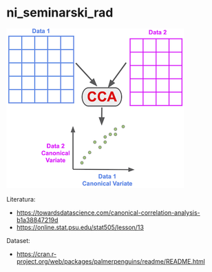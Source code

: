 # ni_seminarski_rad

![alt text](https://github.com/Jagoda07/ni_seminarski_rad/blob/master/Canonical_Correlation_Analysis_CCA.png)


Literatura:
 * https://towardsdatascience.com/canonical-correlation-analysis-b1a38847219d
 * https://online.stat.psu.edu/stat505/lesson/13

Dataset:
 * https://cran.r-project.org/web/packages/palmerpenguins/readme/README.html
